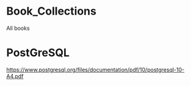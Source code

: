 # Book_Collections
All books

# PostGreSQL
https://www.postgresql.org/files/documentation/pdf/10/postgresql-10-A4.pdf
